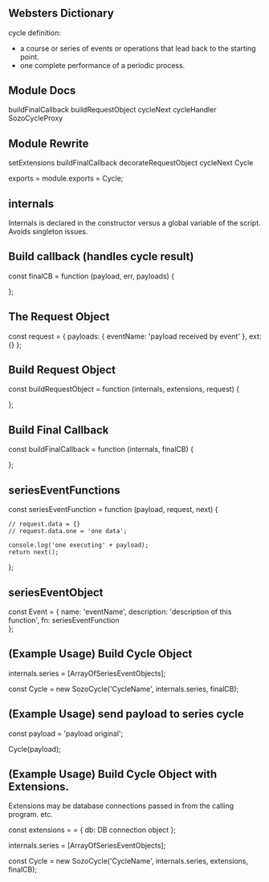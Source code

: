 #  

## Websters Dictionary

cycle definition:
* a course or series of events or operations that
  lead back to the starting point.
* one complete performance of a periodic process.

## Module Docs

buildFinalCallback
buildRequestObject
cycleNext
cycleHandler
SozoCycleProxy

## Module Rewrite

setExtensions
buildFinalCallback
decorateRequestObject
cycleNext
Cycle

exports = module.exports = Cycle;

## internals 
Internals is declared in the constructor versus
a global variable of the script. Avoids singleton issues. 

## Build callback (handles cycle result)

const finalCB = function (payload, err, payloads) {

};

## The Request Object

const request = {
    payloads: { eventName: 'payload received by event' },
    ext: {}
};

## Build Request Object

const buildRequestObject = function (internals, extensions, request) {

};

## Build Final Callback 

const buildFinalCallback = function (internals, finalCB) {

};

## seriesEventFunctions

const seriesEventFunction = function (payload, request, next) {

    // request.data = {}
    // request.data.one = 'one data';

    console.log('one executing' + payload);
    return next();
};

## seriesEventObject

const Event = {
    name: 'eventName',
    description: 'description of this function',
    fn: seriesEventFunction  
};

## (Example Usage) Build Cycle Object

internals.series = [ArrayOfSeriesEventObjects];

const Cycle = new SozoCycle('CycleName', internals.series, finalCB);

## (Example Usage) send payload to series cycle

const payload = 'payload original';

Cycle(payload);

## (Example Usage) Build Cycle Object with Extensions.

Extensions may be database connections passed in from
the calling program. etc.

const extensions = = {
    db: DB connection object
};

internals.series = [ArrayOfSeriesEventObjects];

const Cycle = new SozoCycle('CycleName', internals.series, extensions, finalCB);


